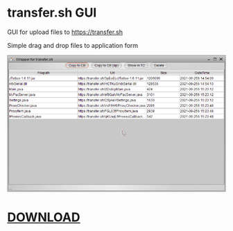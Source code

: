 # transfer.sh GUI

GUI for upload files to https://transfer.sh

Simple drag and drop files to application form

![alt text](github\screenshot01.png )

# [DOWNLOAD](bin\TransferShWrapper.exe)